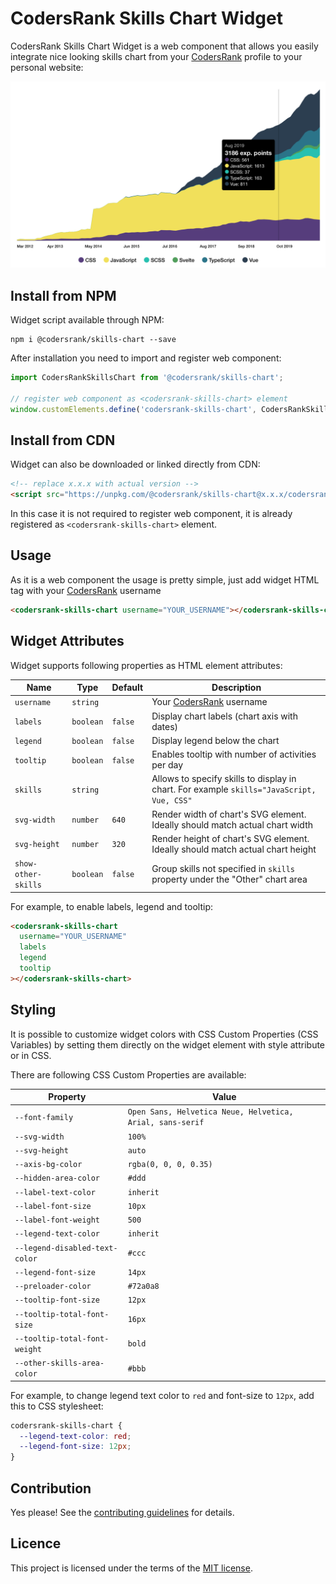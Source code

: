 # CodersRank Skills Chart Widget

CodersRank Skills Chart Widget is a web component that allows you easily integrate nice looking skills chart from your [CodersRank](https://codersrank.io) profile to your personal website:

<img src="preview.png" />

## Install from NPM

Widget script available through NPM:

```
npm i @codersrank/skills-chart --save
```

After installation you need to import and register web component:

```js
import CodersRankSkillsChart from '@codersrank/skills-chart';

// register web component as <codersrank-skills-chart> element
window.customElements.define('codersrank-skills-chart', CodersRankSkillsChart);
```

## Install from CDN

Widget can also be downloaded or linked directly from CDN:

```html
<!-- replace x.x.x with actual version -->
<script src="https://unpkg.com/@codersrank/skills-chart@x.x.x/codersrank-skills-chart.min.js"></script>
```

In this case it is not required to register web component, it is already registered as `<codersrank-skills-chart>` element.

## Usage

As it is a web component the usage is pretty simple, just add widget HTML tag with your [CodersRank](https://codersrank.io) username

```html
<codersrank-skills-chart username="YOUR_USERNAME"></codersrank-skills-chart>
```

## Widget Attributes

Widget supports following properties as HTML element attributes:

| Name                | Type      | Default | Description                                                                               |
| ------------------- | --------- | ------- | ----------------------------------------------------------------------------------------- |
| `username`          | `string`  |         | Your [CodersRank](https://codersrank.io) username                                         |
| `labels`            | `boolean` | `false` | Display chart labels (chart axis with dates)                                              |
| `legend`            | `boolean` | `false` | Display legend below the chart                                                            |
| `tooltip`           | `boolean` | `false` | Enables tooltip with number of activities per day                                         |
| `skills`            | `string`  |         | Allows to specify skills to display in chart. For example `skills="JavaScript, Vue, CSS"` |
| `svg-width`         | `number`  | `640`   | Render width of chart's SVG element. Ideally should match actual chart width              |
| `svg-height`        | `number`  | `320`   | Render height of chart's SVG element. Ideally should match actual chart height            |
| `show-other-skills` | `boolean` | `false` | Group skills not specified in `skills` property under the "Other" chart area              |

For example, to enable labels, legend and tooltip:

```html
<codersrank-skills-chart
  username="YOUR_USERNAME"
  labels
  legend
  tooltip
></codersrank-skills-chart>
```

## Styling

It is possible to customize widget colors with CSS Custom Properties (CSS Variables) by setting them directly on the widget element with style attribute or in CSS.

There are following CSS Custom Properties are available:

| Property                       | Value                                                     |
| ------------------------------ | --------------------------------------------------------- |
| `--font-family`                | `Open Sans, Helvetica Neue, Helvetica, Arial, sans-serif` |
| `--svg-width`                  | `100%`                                                    |
| `--svg-height`                 | `auto`                                                    |
| `--axis-bg-color`              | `rgba(0, 0, 0, 0.35)`                                     |
| `--hidden-area-color`          | `#ddd`                                                    |
| `--label-text-color`           | `inherit`                                                 |
| `--label-font-size`            | `10px`                                                    |
| `--label-font-weight`          | `500`                                                     |
| `--legend-text-color`          | `inherit`                                                 |
| `--legend-disabled-text-color` | `#ccc`                                                    |
| `--legend-font-size`           | `14px`                                                    |
| `--preloader-color`            | `#72a0a8`                                                 |
| `--tooltip-font-size`          | `12px`                                                    |
| `--tooltip-total-font-size`    | `16px`                                                    |
| `--tooltip-total-font-weight`  | `bold`                                                    |
| `--other-skills-area-color`    | `#bbb`                                                    |

For example, to change legend text color to `red` and font-size to `12px`, add this to CSS stylesheet:

```css
codersrank-skills-chart {
  --legend-text-color: red;
  --legend-font-size: 12px;
}
```

## Contribution

Yes please! See the [contributing guidelines](https://github.com/codersrank-org/skills-chart-widget/blob/master/CONTRIBUTING.md) for details.

## Licence

This project is licensed under the terms of the [MIT license](https://github.com/codersrank-org/skills-chart-widget/blob/master/LICENSE).
